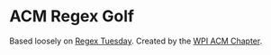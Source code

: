 ACM Regex Golf
==============

Based loosely on [Regex Tuesday](http://callumacrae.github.com/regex-tuesday/). Created by the [WPI ACM Chapter](http://acm.wpi.edu).